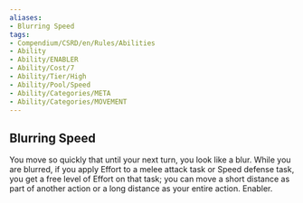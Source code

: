 ```yaml
---
aliases:
- Blurring Speed
tags:
- Compendium/CSRD/en/Rules/Abilities
- Ability
- Ability/ENABLER
- Ability/Cost/7
- Ability/Tier/High
- Ability/Pool/Speed
- Ability/Categories/META
- Ability/Categories/MOVEMENT
---
```


  
## Blurring Speed  
You move so quickly that until your next turn, you look like a blur. While you are blurred, if you apply Effort to a melee attack task or Speed defense task, you get a free level of Effort on that task; you can move a short distance as part of another action or a long distance as your entire action. Enabler. 